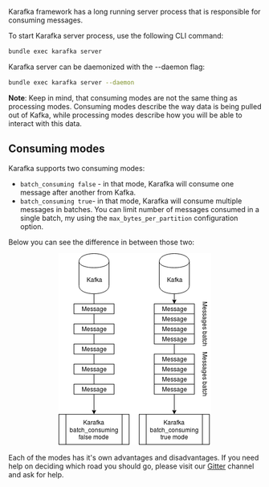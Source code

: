 Karafka framework has a long running server process that is responsible for consuming messages.

To start Karafka server process, use the following CLI command:

```bash
bundle exec karafka server
```

Karafka server can be daemonized with the --daemon flag:

```bash
bundle exec karafka server --daemon
```

**Note**: Keep in mind, that consuming modes are not the same thing as processing modes. Consuming modes describe the way data is being pulled out of Kafka, while processing modes describe how you will be able to interact with this data.

## Consuming modes

Karafka supports two consuming modes:

* ```batch_consuming false``` - in that mode, Karafka will consume one message after another from Kafka.
* ```batch_consuming true```- in that mode, Karafka will consume multiple messages in batches. You can limit number of messages consumed in a single batch, my using the ```max_bytes_per_partition``` configuration option.

Below you can see the difference in between those two:

<p align="center">
  <img src="https://raw.githubusercontent.com/karafka/misc/master/charts/consuming_modes.png" alt="Karafka consuming modes" />
</p>

Each of the modes has it's own advantages and disadvantages. If you need help on deciding which road you should go, please visit our [Gitter](https://gitter.im/karafka/karafka) channel and ask for help.